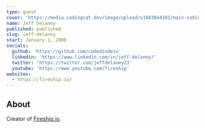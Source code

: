 ```yaml
---
type: guest
cover: 'https://media.codingcat.dev/image/upload/v1683044101/main-codingcatdev-photo/podcast-guest/jeffdelaney23'
name: Jeff Delaney
published: published
slug: jeff-delaney
start: January 1, 2000
socials:
  github: 'https://github.com/codediodeio'
  linkedin: 'https://www.linkedin.com/in/jeff-delaney/'
  twitter: 'https://twitter.com/jeffdelaney23'
  youtube: 'https://www.youtube.com/fireship'
websites:
  - https://fireship.io/
---
```


## About

Creator of [Fireship.io](https://fireship.io/).
